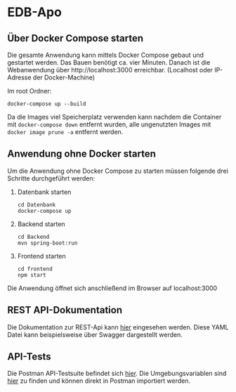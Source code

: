 # EDB-Apo

## Über Docker Compose starten
Die gesamte Anwendung kann mittels Docker Compose gebaut und gestartet werden.
Das Bauen benötigt ca. vier Minuten.
Danach ist die Webanwendung über http://localhost:3000 erreichbar. (Localhost oder IP-Adresse der Docker-Machine)

Im root Ordner:
```
docker-compose up --build
```
Da die Images viel Speicherplatz verwenden kann nachdem die Container mit `docker-compose down` entfernt wurden, alle ungenutzten Images mit `docker image prune -a` entfernt werden.


## Anwendung ohne Docker starten
Um die Anwendung ohne Docker Compose zu starten müssen folgende drei Schritte durchgeführt werden:

1. Datenbank starten
    ```
    cd Datenbank
    docker-compose up
    ```
2. Backend starten
    ```
    cd Backend
    mvn spring-boot:run
    ```
3. Frontend starten
    ```
    cd frontend
    npm start
    ```

Die Anwendung öffnet sich anschließend im Browser auf localhost:3000

## REST API-Dokumentation
Die Dokumentation zur REST-Api kann [hier](apidoc.yaml) eingesehen werden.
Diese YAML Datei kann beispielsweise über Swagger dargestellt werden.


## API-Tests
Die Postman API-Testsuite befindet sich [hier](Backend\src\test\api\EDB-APO-API-TESTS.postman_collection.json). Die Umgebungsvariablen sind [hier](Backend\src\test\api\EDB-APO.postman_environment.json) zu finden und können direkt in Postman importiert werden.